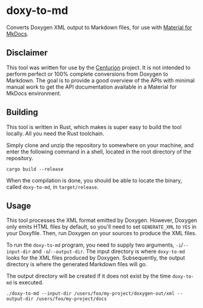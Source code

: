 # doxy-to-md

[Material for MkDocs]: https://squidfunk.github.io/mkdocs-material/

Converts Doxygen XML output to Markdown files, for use with [Material for MkDocs].

## Disclaimer

[Centurion]: https://github.com/albin-johansson/centurion/

This tool was written for use by the [Centurion] project. It is not intended to perform perfect or 100% complete
conversions from Doxygen to Markdown. The goal is to provide a good overview of the APIs with minimal manual work to get
the API documentation available in a Material for MkDocs environment.

## Building

This tool is written in Rust, which makes is super easy to build the tool locally. All you need the Rust toolchain.

Simply clone and unzip the repository to somewhere on your machine, and enter the following command in a shell, located
in the root directory of the repository.

```shell
cargo build --release
```

When the compilation is done, you should be able to locate the binary, called `doxy-to-md`, in `target/release`.

## Usage

This tool processes the XML format emitted by Doxygen. However, Doxygen only emits HTML files by default, so you'll need
to set `GENERATE_XML` to `YES` in your Doxyfile. Then, run Doxygen on your sources to produce the XML files.

To run the `doxy-to-md` program, you need to supply two arguments, `-i`/`--input-dir` and `-o`/`--output-dir`. The input
directory is where `doxy-to-md` looks for the XML files produced by Doxygen. Subsequently, the output directory is where
the generated Markdown files will go.

The output directory will be created if it does not exist by the time `doxy-to-md` is executed.

```shell
./doxy-to-md --input-dir /users/foo/my-project/doxygen-out/xml --output-dir /users/foo/my-project/docs
```
